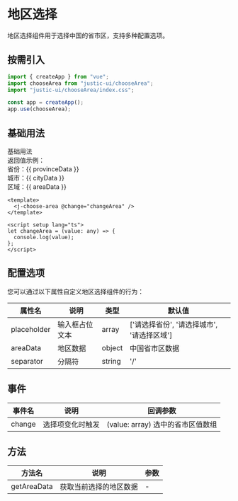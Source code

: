 # 地区选择

地区选择组件用于选择中国的省市区，支持多种配置选项。

## 按需引入

```javascript
import { createApp } from "vue";
import chooseArea from "justic-ui/chooseArea";
import "justic-ui/chooseArea/index.css";

const app = createApp();
app.use(chooseArea);
```

## 基础用法

<div class="component-preview-container">
  <div class="component-preview-item">
    <div class="component-preview-block">
      <div class="component-preview-title">基础用法</div>
        <j-choose-area @change="changeArea" />
    </div>
    <div class="component-preview-block">
      <div class="component-preview-title">返回值示例：</div>
      省份：{{ provinceData }} <br />
      城市：{{ cityData }} <br />
      区域：{{ areaData }}
    </div>
  </div>
</div>

<script setup >
import { ref } from 'vue'
let provinceData = ref('选择区域后获取')
let cityData = ref('选择区域后获取')
let areaData = ref('选择区域后获取')
let changeArea = (value) => {
  provinceData.value = value.provinceData
  cityData.value = value.cityData
  areaData.value = value.areaData
  console.log(value);
};
</script>

```vue
<template>
  <j-choose-area @change="changeArea" />
</template>

<script setup lang="ts">
let changeArea = (value: any) => {
  console.log(value);
};
</script>
```

## 配置选项

您可以通过以下属性自定义地区选择组件的行为：

| 属性名      | 说明           | 类型   | 默认值                                     |
| ----------- | -------------- | ------ | ------------------------------------------ |
| placeholder | 输入框占位文本 | array  | ['请选择省份', '请选择城市', '请选择区域'] |
| areaData    | 地区数据       | object | 中国省市区数据                             |
| separator   | 分隔符         | string | '/'                                        |

## 事件

| 事件名 | 说明             | 回调参数                          |
| ------ | ---------------- | --------------------------------- |
| change | 选择项变化时触发 | (value: array) 选中的省市区值数组 |

## 方法

| 方法名      | 说明                   | 参数 |
| ----------- | ---------------------- | ---- |
| getAreaData | 获取当前选择的地区数据 | -    |
